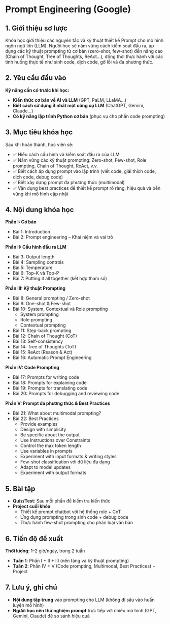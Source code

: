 # Prompt Engineering (Google)

## 1. Giới thiệu sơ lược

Khóa học giới thiệu các nguyên tắc và kỹ thuật thiết kế Prompt cho mô hình ngôn ngữ lớn (LLM). Người học sẽ nắm vững cách kiểm soát đầu ra, áp dụng các kỹ thuật prompting từ cơ bản (zero-shot, few-shot) đến nâng cao (Chain of Thought, Tree of Thoughts, ReAct…), đồng thời thực hành với các tình huống thực tế như sinh code, dịch code, gỡ lỗi và đa phương thức.

## 2. Yêu cầu đầu vào

**Kỹ năng cần có trước khi học:**
- **Kiến thức cơ bản về AI và LLM** (GPT, PaLM, LLaMA…)
- **Biết cách sử dụng ít nhất một công cụ LLM** (ChatGPT, Gemini, Claude…)
- **Có kỹ năng lập trình Python cơ bản** (phục vụ cho phần code prompting)

## 3. Mục tiêu khóa học

Sau khi hoàn thành, học viên sẽ:
- ✅ Hiểu cách cấu hình và kiểm soát đầu ra của LLM
- ✅ Nắm vững các kỹ thuật prompting: Zero-shot, Few-shot, Role prompting, Chain of Thought, ReAct, v.v.
- ✅ Biết cách áp dụng prompt vào lập trình (viết code, giải thích code, dịch code, debug code)
- ✅ Biết xây dựng prompt đa phương thức (multimodal)
- ✅ Vận dụng best practices để thiết kế prompt rõ ràng, hiệu quả và bền vững khi mô hình cập nhật

## 4. Nội dung khóa học

**Phần I: Cơ bản**
- Bài 1: Introduction
- Bài 2: Prompt engineering – Khái niệm và vai trò

**Phần II: Cấu hình đầu ra LLM**
- Bài 3: Output length
- Bài 4: Sampling controls
- Bài 5: Temperature
- Bài 6: Top-K và Top-P
- Bài 7: Putting it all together (kết hợp tham số)

**Phần III: Kỹ thuật Prompting**
- Bài 8: General prompting / Zero-shot
- Bài 9: One-shot & Few-shot
- Bài 10: System, Contextual và Role prompting
  - System prompting
  - Role prompting
  - Contextual prompting
- Bài 11: Step-back prompting
- Bài 12: Chain of Thought (CoT)
- Bài 13: Self-consistency
- Bài 14: Tree of Thoughts (ToT)
- Bài 15: ReAct (Reason & Act)
- Bài 16: Automatic Prompt Engineering

**Phần IV: Code Prompting**
- Bài 17: Prompts for writing code
- Bài 18: Prompts for explaining code
- Bài 19: Prompts for translating code
- Bài 20: Prompts for debugging and reviewing code

**Phần V: Prompt đa phương thức & Best Practices**
- Bài 21: What about multimodal prompting?
- Bài 22: Best Practices
  - Provide examples
  - Design with simplicity
  - Be specific about the output
  - Use Instructions over Constraints
  - Control the max token length
  - Use variables in prompts
  - Experiment with input formats & writing styles
  - Few-shot classification với dữ liệu đa dạng
  - Adapt to model updates
  - Experiment with output formats

## 5. Bài tập

- **Quiz/Test**: Sau mỗi phần để kiểm tra kiến thức
- **Project cuối khóa**:
  - Thiết kế prompt chatbot với hệ thống role + CoT
  - Ứng dụng prompting trong sinh code + debug code
  - Thực hành few-shot prompting cho phân loại văn bản

## 6. Tiến độ đề xuất

**Thời lượng**: 1–2 giờ/ngày, trong 2 tuần
- **Tuần 1**: Phần I + II + III (nền tảng và kỹ thuật prompting)
- **Tuần 2**: Phần IV + V (Code prompting, Multimodal, Best Practices) + Project

## 7. Lưu ý, ghi chú

- **Nội dung tập trung** vào prompting cho LLM (không đi sâu vào huấn luyện mô hình)
- **Người học nên thử nghiệm prompt** trực tiếp với nhiều mô hình (GPT, Gemini, Claude) để so sánh hiệu quả
